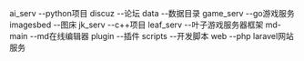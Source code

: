 ai_serv --python项目
discuz --论坛
data --数据目录
game_serv --go游戏服务
imagesbed --图床
jk_serv --c++项目
leaf_serv --叶子游戏服务器框架
md-main --md在线编辑器
plugin --插件
scripts --开发脚本
web --php laravel网站服务